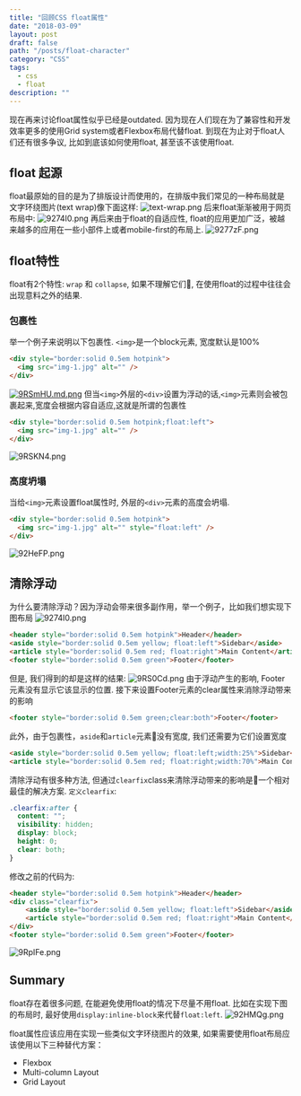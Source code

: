 ```yaml
---
title: "回顾CSS float属性"
date: "2018-03-09"
layout: post
draft: false
path: "/posts/float-character"
category: "CSS"
tags:
  - css
  - float
description: ""
---
```

现在再来讨论float属性似乎已经是outdated. 因为现在人们现在为了兼容性和开发效率更多的使用Grid system或者Flexbox布局代替float. 到现在为止对于float人们还有很多争议, 比如到底该如何使用float, 甚至该不该使用float.

## float 起源  
float最原始的目的是为了排版设计而使用的，在排版中我们常见的一种布局就是文字环绕图片(text wrap)像下面这样:
![text-wrap.png](https://s1.ax1x.com/2018/03/09/927wVI.png)
后来float渐渐被用于网页布局中:
![9274I0.png](https://s1.ax1x.com/2018/03/09/9274I0.png)
再后来由于float的自适应性, float的应用更加广泛，被越来越多的应用在一些小部件上或者mobile-first的布局上.
![9277zF.png](https://s1.ax1x.com/2018/03/09/9277zF.png)

## float特性
float有2个特性: `wrap` 和 `collapse`, 如果不理解它们, 在使用float的过程中往往会出现意料之外的结果.

### 包裹性
举一个例子来说明以下包裹性.
`<img>`是一个block元素, 宽度默认是100%
```html
<div style="border:solid 0.5em hotpink">
  <img src="img-1.jpg" alt="" />
</div>
```
[![9RSmHU.md.png](https://s1.ax1x.com/2018/03/09/9RSmHU.md.png)](https://imgchr.com/i/9RSmHU)
但当`<img>`外层的`<div>`设置为浮动的话,`<img>`元素则会被包裹起来,宽度会根据内容自适应,这就是所谓的包裹性
```html
<div style="border:solid 0.5em hotpink;float:left">
  <img src="img-1.jpg" alt="" />
</div>
```
![9RSKN4.png](https://s1.ax1x.com/2018/03/09/9RSKN4.png)

### 高度坍塌
当给`<img>`元素设置float属性时, 外层的`<div>`元素的高度会坍塌.  
```html
<div style="border:solid 0.5em hotpink">
  <img src="img-1.jpg" alt="" style="float:left" />
</div>
```
![92HeFP.png](https://s1.ax1x.com/2018/03/09/92HeFP.png)

## 清除浮动
为什么要清除浮动？因为浮动会带来很多副作用，举一个例子，比如我们想实现下图布局
![9274I0.png](https://s1.ax1x.com/2018/03/09/9274I0.png)
```html
<header style="border:solid 0.5em hotpink">Header</header>
<aside style="border:solid 0.5em yellow; float:left">Sidebar</aside>
<article style="border:solid 0.5em red; float:right">Main Content</article>
<footer style="border:solid 0.5em green">Footer</footer>
```
但是, 我们得到的却是这样的结果:
![9RS0Cd.png](https://s1.ax1x.com/2018/03/09/9RS0Cd.png)
由于浮动产生的影响, Footer元素没有显示它该显示的位置. 接下来设置Footer元素的clear属性来消除浮动带来的影响
```html
<footer style="border:solid 0.5em green;clear:both">Footer</footer>
```
此外，由于包裹性，`aside`和`article`元素没有宽度, 我们还需要为它们设置宽度
```html
<aside style="border:solid 0.5em yellow; float:left;width:25%">Sidebar</aside>
<article style="border:solid 0.5em red; float:right;width:70%">Main Content</article>
```
清除浮动有很多种方法, 但通过`clearfix`class来清除浮动带来的影响是一个相对最佳的解决方案.
`定义clearfix`:
```CSS
.clearfix:after {
  content: "";
  visibility: hidden;
  display: block;
  height: 0;
  clear: both;
}
```
修改之前的代码为:
```html
<header style="border:solid 0.5em hotpink">Header</header>
<div class="clearfix">
    <aside style="border:solid 0.5em yellow; float:left">Sidebar</aside>
    <article style="border:solid 0.5em red; float:right">Main Content</article>
</div>
<footer style="border:solid 0.5em green">Footer</footer>
```
![9RpIFe.png](https://s1.ax1x.com/2018/03/09/9RpIFe.png)

## Summary
float存在着很多问题, 在能避免使用float的情况下尽量不用float. 比如在实现下图的布局时, 最好使用`display:inline-block`来代替`float:left`.
![92HMQg.png](https://s1.ax1x.com/2018/03/09/92HMQg.png)

float属性应该应用在实现一些类似文字环绕图片的效果, 如果需要使用float布局应该使用以下三种替代方案：
- Flexbox
- Multi-column Layout
- Grid Layout
